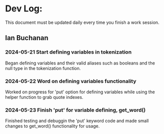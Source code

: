 # Dev Log:

This document must be updated daily every time you finish a work session.

## Ian Buchanan

### 2024-05-21 Start defining variables in tokenization 
Began defining variables and their valid aliases such as booleans and the null type in the tokenization function. 

### 2024-05-22 Word on defining variables functionality 
Worked on progress for 'put' option for defining variables while using the helper function to grab quote indexes. 

### 2024-05-23 Finish 'put' for variable defining, get_word() 
Finished testing and debuggin the 'put' keyword code and made small changes to get_word() functionality for usage.
